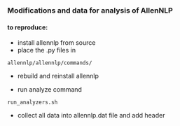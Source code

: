 ### Modifications and data for analysis of AllenNLP

#### to reproduce:

- install allennlp from source
- place the .py files in 

`allennlp/allennlp/commands/`

- rebuild and reinstall allennlp

- run analyze command

`run_analyzers.sh`

- collect all data into allennlp.dat file and add header 